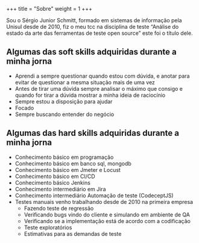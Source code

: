 +++
title = "Sobre"
weight = 1
+++

Sou o Sérgio Junior Schmitt, formado em sistemas de informação pela Unisul desde de 2010, fiz o meu tcc na disciplina de teste “Análise do estado da arte das ferramentas de teste open source” este foi o título dele.


## Algumas das soft skills adquiridas durante a minha jorna
* Aprendi a sempre questionar quando estou com dúvida, e anotar para evitar de questionar a mesma situação mais de uma vez
* Antes de tirar uma dúvida sempre analisar o máximo que consigo e quando for tirar a dúvida mostrar a minha ideia de raciocínio
* Sempre estou a disposição para ajudar 
* Focado
* Sempre buscando entender do negócio

## Algumas das hard skills adquiridas durante a minha jorna
* Conhecimento básico em programação
* Conhecimento básico em banco sql, mongodb
* Conhecimento básico em Jmeter e Locust
* Conhecimento básico em CI/CD
* Conhecimento básico Jenkins
* Conhecimento intermediário em Jira
* Conhecimento intermediário Automação de teste (CodeceptJS)
* Testes manuais venho trabalhando desde de 2010 na primeira empresa
	* Fazendo teste de regressão
	* Verificando bugs vindo do cliente e simulando em ambiente de QA
	* Verificando se a implementação está de acordo com a codificação
	* Teste exploratórios
	* Estimativas para as demandas de teste